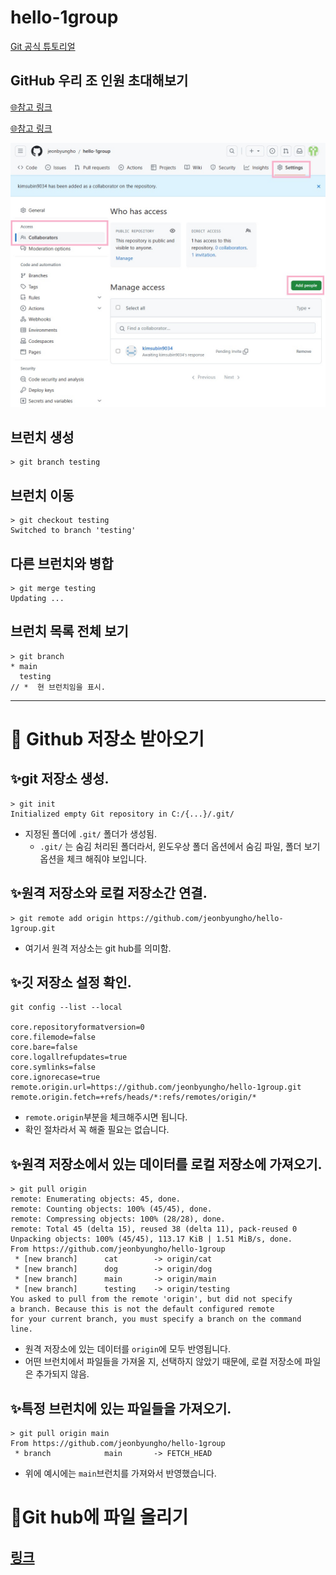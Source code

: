 # hello-1group

[Git 공식 튜토리얼](https://git-scm.com/book/ko/v2)

## GitHub 우리 조 인원 초대해보기
[🌐참고 링크](https://docs.github.com/ko/account-and-profile/setting-up-and-managing-your-personal-account-on-github/managing-access-to-your-personal-repositories/inviting-collaborators-to-a-personal-repository)

[🌐참고 링크](https://docs.github.com/ko/repositories/managing-your-repositorys-settings-and-features/managing-repository-settings/managing-teams-and-people-with-access-to-your-repository)

![저장소 설정 메뉴](./img/collaborators.jpg)

## 브런치 생성

```
> git branch testing
```

## 브런치 이동
```
> git checkout testing
Switched to branch 'testing'
```

## 다른 브런치와 병합
```
> git merge testing
Updating ...
```

## 브런치 목록 전체 보기
```
> git branch
* main
  testing
// *  현 브런치임을 표시.
```

---
# 🐸 Github 저장소 받아오기

## ✨git 저장소 생성.

```
> git init
Initialized empty Git repository in C:/{...}/.git/
```
- 지정된 폴더에 `.git/` 폴더가 생성됨.
  - `.git/` 는 숨김 처리된 폴더라서, 윈도우상 폴더 옵션에서 숨김 파일, 폴더 보기 옵션을 체크 해줘야 보입니다.

## ✨원격 저장소와 로컬 저장소간 연결.
```
> git remote add origin https://github.com/jeonbyungho/hello-1group.git
```
- 여기서 원격 저상소는 git hub를 의미함.

## ✨깃 저장소 설정 확인.
```
git config --list --local

core.repositoryformatversion=0
core.filemode=false
core.bare=false
core.logallrefupdates=true
core.symlinks=false
core.ignorecase=true
remote.origin.url=https://github.com/jeonbyungho/hello-1group.git
remote.origin.fetch=+refs/heads/*:refs/remotes/origin/*
```
- `remote.origin`부분을 체크해주시면 됩니다.
- 확인 절차라서 꼭 해줄 필요는 없습니다.

## ✨원격 저장소에서 있는 데이터를 로컬 저장소에 가져오기.
```
> git pull origin
remote: Enumerating objects: 45, done.
remote: Counting objects: 100% (45/45), done.
remote: Compressing objects: 100% (28/28), done.
remote: Total 45 (delta 15), reused 38 (delta 11), pack-reused 0
Unpacking objects: 100% (45/45), 113.17 KiB | 1.51 MiB/s, done.
From https://github.com/jeonbyungho/hello-1group
 * [new branch]      cat        -> origin/cat
 * [new branch]      dog        -> origin/dog
 * [new branch]      main       -> origin/main
 * [new branch]      testing    -> origin/testing
You asked to pull from the remote 'origin', but did not specify
a branch. Because this is not the default configured remote
for your current branch, you must specify a branch on the command line.
```
- 원격 저장소에 있는 데이터를 `origin`에 모두 반영됩니다.
- 어떤 브런치에서 파일들을 가져올 지, 선택하지 않았기 때문에, 로컬 저장소에 파일은 추가되지 않음.

## ✨특정 브런치에 있는 파일들을 가져오기.
```
> git pull origin main
From https://github.com/jeonbyungho/hello-1group
 * branch            main       -> FETCH_HEAD
```
- 위에 예시에는 `main`브런치를 가져와서 반영했습니다.


# 🐸Git hub에 파일 올리기

## [링크](addfile.md)
